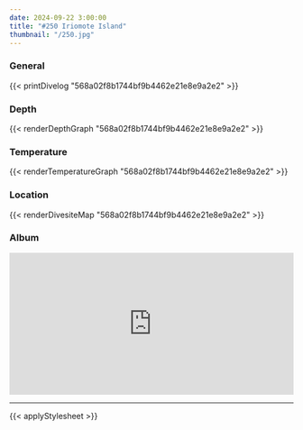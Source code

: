 ```yaml
---
date: 2024-09-22 3:00:00
title: "#250 Iriomote Island"
thumbnail: "/250.jpg"
---
```


### General

{{< printDivelog "568a02f8b1744bf9b4462e21e8e9a2e2" >}}

### Depth

{{< renderDepthGraph "568a02f8b1744bf9b4462e21e8e9a2e2" >}}

### Temperature

{{< renderTemperatureGraph "568a02f8b1744bf9b4462e21e8e9a2e2" >}}

### Location

{{< renderDivesiteMap "568a02f8b1744bf9b4462e21e8e9a2e2" >}}

### Album

<div class='lr_embed' style='position: relative; padding-bottom: 50%; height: 0; overflow: hidden;'><iframe id='iframe' src='https://lightroom.adobe.com/embed/shares/611169d442f048ada8f5dff8d6d9d411/slideshow?background_color=%232D2D2D&color=%23999999' frameborder='0'style='width:100%; height:100%; position: absolute; top:0; left:0;' ></iframe></div>

---

{{< applyStylesheet >}}
